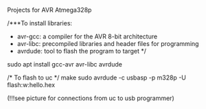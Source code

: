 Projects for AVR Atmega328p

/***To install libraries:
 * avr-gcc: a compiler for the AVR 8-bit architecture
 * avr-libc: precompiled libraries and header files for programming
 * avrdude: tool to flash the program to target
 */

sudo apt install gcc-avr avr-libc avrdude

/* To flash to uc */
make 
sudo avrdude -c usbasp -p m328p -U flash:w:hello.hex

(!!!see picture for connections from uc to usb programmer)
